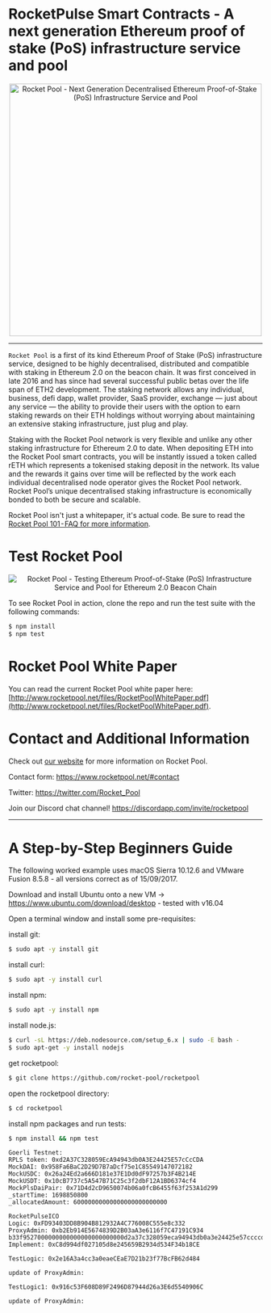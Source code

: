 # RocketPulse Smart Contracts - A next generation Ethereum proof of stake (PoS) infrastructure service and pool

<p align="center">
  <img src="https://raw.githubusercontent.com/rocket-pool/rocketpool/master/images/logo.png?raw=true" alt="Rocket Pool - Next Generation Decentralised Ethereum Proof-of-Stake (PoS) Infrastructure Service and Pool" width="500" />
</p>

---

`Rocket Pool` is a first of its kind Ethereum Proof of Stake (PoS) infrastructure service, designed to be highly decentralised, distributed and compatible with staking in Ethereum  2.0 on the beacon chain. It was first conceived in late 2016 and has since had several successful public betas over the life span of ETH2 development. The staking network allows any individual, business, defi dapp, wallet provider, SaaS provider, exchange — just about any service — the ability to provide their users with the option to earn staking rewards on their ETH holdings without worrying about maintaining an extensive staking infrastructure, just plug and play.

Staking with the Rocket Pool network is very flexible and unlike any other staking infrastructure for Ethereum 2.0 to date. When depositing ETH into the Rocket Pool smart contracts, you will be instantly issued a token called rETH which represents a tokenised staking deposit in the network. Its value and the rewards it gains over time will be reflected by the work each individual decentralised node operator gives the Rocket Pool network. Rocket Pool’s unique decentralised staking infrastructure is economically bonded to both be secure and scalable.

Rocket Pool isn't just a whitepaper, it's actual code. Be sure to read the [Rocket Pool 101 - FAQ for more information](https://medium.com/rocket-pool/rocket-pool-101-faq-ee683af10da9).

# Test Rocket Pool

<p align="center">
  <img src="https://raw.githubusercontent.com/rocket-pool/rocketpool/master/images/rocket-pool-atlas-test.png?raw=true" alt="Rocket Pool - Testing Ethereum Proof-of-Stake (PoS) Infrastructure Service and Pool for Ethereum 2.0 Beacon Chain"/>
</p>

To see Rocket Pool in action, clone the repo and run the test suite with the following commands:
```bash
$ npm install
$ npm test
```

# Rocket Pool White Paper

You can read the current Rocket Pool white paper here: [http://www.rocketpool.net/files/RocketPoolWhitePaper.pdf](http://www.rocketpool.net/files/RocketPoolWhitePaper.pdf).

# Contact and Additional Information

Check out [our website](http://www.rocketpool.net) for more information on Rocket Pool.

Contact form: https://www.rocketpool.net/#contact

Twitter: https://twitter.com/Rocket_Pool

Join our Discord chat channel! https://discordapp.com/invite/rocketpool

---

# A Step-by-Step Beginners Guide

The following worked example uses macOS Sierra 10.12.6 and VMware Fusion 8.5.8 - all versions correct as of 15/09/2017.

Download and install Ubuntu onto a new VM -> https://www.ubuntu.com/download/desktop - tested with v16.04

Open a terminal window and install some pre-requisites:

install git:
```bash
$ sudo apt -y install git
```
install curl:  
```bash
$ sudo apt -y install curl
```
install npm:
```bash
$ sudo apt -y install npm
```
install node.js:
```bash
$ curl -sL https://deb.nodesource.com/setup_6.x | sudo -E bash -
$ sudo apt-get -y install nodejs
```
get rocketpool:
```bash
$ git clone https://github.com/rocket-pool/rocketpool
```
open the rocketpool directory:
```bash
$ cd rocketpool
```
install npm packages and run tests:
```bash
$ npm install && npm test
```

```text
Goerli Testnet:
RPLS token: 0xd2A37C328059EcA94943db0A3E24425E57cCcCDA
MockDAI: 0x958Fa6BaC2D29D7B7aDcf75e1C85549147072182
MockUSDC: 0x26a24Ed2a666D181e37E1Dd0dF97257b3F4B214E
MockUSDT: 0x10cB7737c5A547B71C25c3f2dbF12A1BD6374cf4
MockPlsDaiPair: 0x71D4d2cD9650074b06a0fcB6455f63f253A1d299
_startTime: 1698850800
_allocatedAmount: 60000000000000000000000000

RocketPulseICO
Logic: 0xFD93403DD8B904B812932A4C776008C555e8c332
ProxyAdmin: 0xb2Eb914E5674839D2B03aA3e6116f7C47191C934
b33f9527000000000000000000000000d2a37c328059eca94943db0a3e24425e57ccccda000000000000000000000000958fa6bac2d29d7b7adcf75e1c8554914707218200000000000000000000000026a24ed2a666d181e37e1dd0df97257b3f4b214e00000000000000000000000010cb7737c5a547b71c25c3f2dbf12a1bd6374cf400000000000000000000000071d4d2cd9650074b06a0fcb6455f63f253a1d29900000000000000000000000000000000000000000000000000000000654267f000000000000000000000000000000000000000000031a17e847807b1bc000000
Implement: 0xC8d994df027105d8e245659B2934d534F34b18CE

TestLogic: 0x2e16A3a4cc3a0eaeCEaE7D21b23f77BcFB62d484

update of ProxyAdmin: 

TestLogic1: 0x916c53F608D89F2496D87944d26a3E6d5540906C

update of ProxyAdmin: 
```
